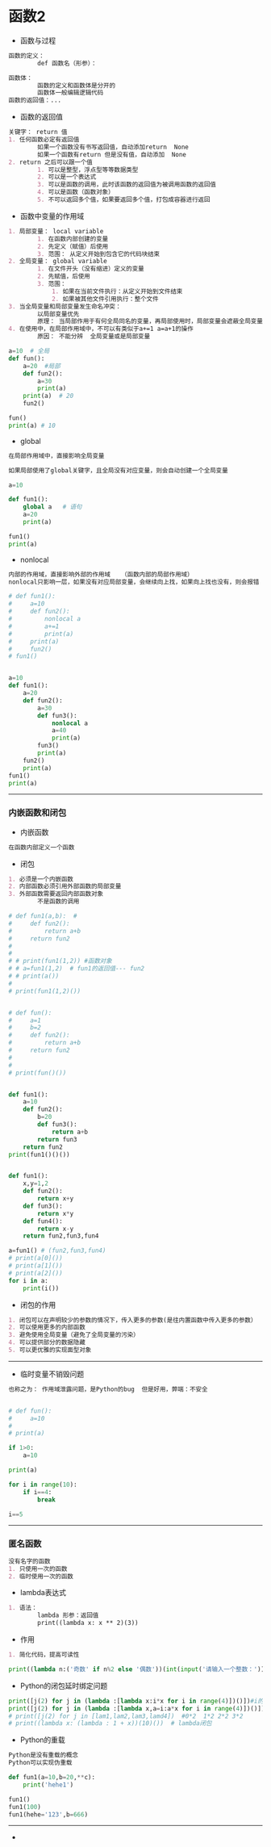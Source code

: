 # 函数2

* 函数与过程

~~~markdown
函数的定义：
		def 函数名（形参）：

函数体：
		函数的定义和函数体是分开的
		函数体一般编辑逻辑代码
函数的返回值：...
~~~

* 函数的返回值

~~~markdown
关键字： return 值
1. 任何函数必定有返回值
		如果一个函数没有书写返回值，自动添加return  None 
		如果一个函数有return 但是没有值，自动添加  None
2. return 之后可以跟一个值
		1. 可以是整型，浮点型等等数据类型
		2. 可以是一个表达式
		3. 可以是函数的调用，此时该函数的返回值为被调用函数的返回值
		4. 可以是函数（函数对象）
		5. 不可以返回多个值，如果要返回多个值，打包成容器进行返回
~~~

* 函数中变量的作用域

~~~markdown
1. 局部变量： local variable
		1. 在函数内部创建的变量
		2. 先定义（赋值）后使用
		3. 范围： 从定义开始到包含它的代码块结束
2. 全局变量： global variable
		1. 在文件开头（没有缩进）定义的变量
		2. 先赋值，后使用
		3. 范围：
			1. 如果在当前文件执行：从定义开始到文件结束
			2. 如果被其他文件引用执行：整个文件
3. 当全局变量和局部变量发生命名冲突：
		以局部变量优先
		原理： 当局部作用于有何全局同名的变量，再局部使用时，局部变量会遮蔽全局变量
4. 在使用中，在局部作用域中，不可以有类似于a+=1 a=a+1的操作
		原因： 不能分辨  全局变量或是局部变量
~~~

~~~python
a=10  # 全局
def fun():
    a=20  #局部
    def fun2():
        a=30
        print(a)
    print(a)  # 20
    fun2()

fun()
print(a) # 10
~~~

* global

~~~markdown
在局部作用域中，直接影响全局变量

如果局部使用了global关键字，且全局没有对应变量，则会自动创建一个全局变量
~~~

~~~python
a=10

def fun1():
    global a   # 语句
    a=20
    print(a)

fun1()
print(a)
~~~

* nonlocal

~~~markdown
内部的作用域，直接影响外部的作用域   （函数内部的局部作用域）
nonlocal只影响一层，如果没有对应局部变量，会继续向上找，如果向上找也没有，则会报错
~~~

~~~python
# def fun1():
#     a=10
#     def fun2():
#         nonlocal a
#         a+=1
#         print(a)
#     print(a)
#     fun2()
# fun1()


a=10
def fun1():
    a=20
    def fun2():
        a=30
        def fun3():
            nonlocal a
            a=40
            print(a)
        fun3()
        print(a)
    fun2()
    print(a)
fun1()
print(a)
~~~

---

### 内嵌函数和闭包

* 内嵌函数

~~~markdown
在函数内部定义一个函数
~~~

* 闭包

~~~markdown
1. 必须是一个内嵌函数
2. 内部函数必须引用外部函数的局部变量
3. 外部函数需要返回内部函数对象
		不是函数的调用
~~~

~~~python
# def fun1(a,b):  #
#     def fun2():
#         return a+b
#     return fun2
#
#
# # print(fun1(1,2)) #函数对象
# # a=fun1(1,2)  # fun1的返回值--- fun2
# # print(a())
#
# print(fun1(1,2)())


# def fun():
#     a=1
#     b=2
#     def fun2():
#         return a+b
#     return fun2
#
#
# print(fun()())


def fun1():
    a=10
    def fun2():
        b=20
        def fun3():
            return a+b
        return fun3
    return fun2
print(fun1()()())


def fun1():
    x,y=1,2
    def fun2():
        return x+y
    def fun3():
        return x*y
    def fun4():
        return x-y
    return fun2,fun3,fun4

a=fun1() # (fun2,fun3,fun4)
# print(a[0]())
# print(a[1]())
# print(a[2]())
for i in a:
    print(i())

~~~

* 闭包的作用

~~~markdown
1. 闭包可以在声明较少的参数的情况下，传入更多的参数(是往内置函数中传入更多的参数）
2. 可以使用更多的内部函数
3. 避免使用全局变量（避免了全局变量的污染）
4. 可以提供部分的数据隐藏
5. 可以更优雅的实现面型对象
~~~

----

* 临时变量不销毁问题

~~~markdown
也称之为： 作用域泄露问题，是Python的bug  但是好用，弊端：不安全
~~~

~~~python

# def fun():
#     a=10
#
# print(a)

if 1>0:
    a=10

print(a)

for i in range(10):
    if i==4:
        break

i==5
~~~

---

### 匿名函数

~~~markdown
没有名字的函数
1. 只使用一次的函数
2. 临时使用一次的函数
~~~

* lambda表达式

~~~markdown
1. 语法：
		lambda 形参：返回值 
		print((lambda x: x ** 2)(3))
~~~

* 作用

~~~markdown
1. 简化代码，提高可读性
~~~

~~~python
print((lambda n:('奇数' if n%2 else '偶数'))(int(input('请输入一个整数：'))))
~~~

* Python的闭包延时绑定问题

~~~python
print([j(2) for j in (lambda :[lambda x:i*x for i in range(4)])()])#i的话是高一层的局部变量
print([j(2) for j in (lambda :[lambda x,a=i:a*x for i in range(4)])()])#a是自身的局部变量，他把i的值先存下了
# print([j(2) for j in [lam1,lam2,lam3,lamd4])  #0*2  1*2 2*2 3*2
# print((lambda x: (lambda : 1 + x))(10)())  # lambda闭包
~~~

* Python的重载

~~~markdown
Python是没有重载的概念
Python可以实现伪重载
~~~

~~~python
def fun1(a=10,b=20,**c):
    print('hehe1')

fun1()
fun1(100)
fun1(hehe='123',b=666)
~~~

---

* ​







